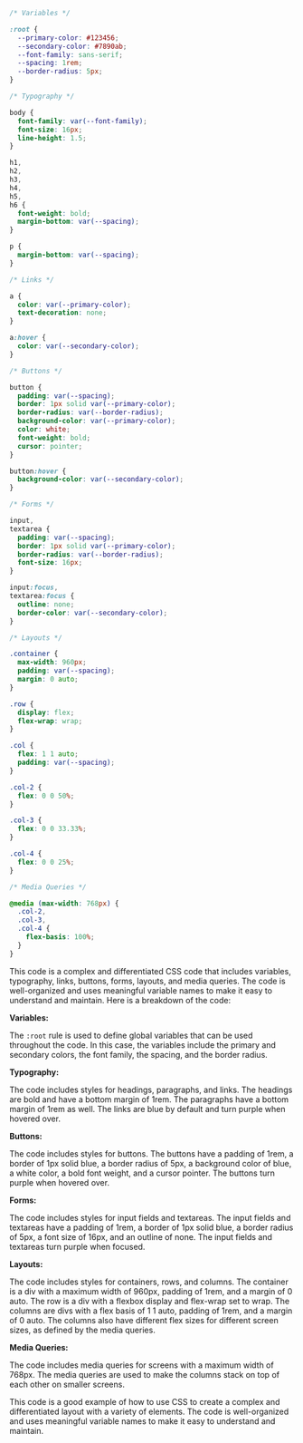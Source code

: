 ```css
/* Variables */

:root {
  --primary-color: #123456;
  --secondary-color: #7890ab;
  --font-family: sans-serif;
  --spacing: 1rem;
  --border-radius: 5px;
}

/* Typography */

body {
  font-family: var(--font-family);
  font-size: 16px;
  line-height: 1.5;
}

h1,
h2,
h3,
h4,
h5,
h6 {
  font-weight: bold;
  margin-bottom: var(--spacing);
}

p {
  margin-bottom: var(--spacing);
}

/* Links */

a {
  color: var(--primary-color);
  text-decoration: none;
}

a:hover {
  color: var(--secondary-color);
}

/* Buttons */

button {
  padding: var(--spacing);
  border: 1px solid var(--primary-color);
  border-radius: var(--border-radius);
  background-color: var(--primary-color);
  color: white;
  font-weight: bold;
  cursor: pointer;
}

button:hover {
  background-color: var(--secondary-color);
}

/* Forms */

input,
textarea {
  padding: var(--spacing);
  border: 1px solid var(--primary-color);
  border-radius: var(--border-radius);
  font-size: 16px;
}

input:focus,
textarea:focus {
  outline: none;
  border-color: var(--secondary-color);
}

/* Layouts */

.container {
  max-width: 960px;
  padding: var(--spacing);
  margin: 0 auto;
}

.row {
  display: flex;
  flex-wrap: wrap;
}

.col {
  flex: 1 1 auto;
  padding: var(--spacing);
}

.col-2 {
  flex: 0 0 50%;
}

.col-3 {
  flex: 0 0 33.33%;
}

.col-4 {
  flex: 0 0 25%;
}

/* Media Queries */

@media (max-width: 768px) {
  .col-2,
  .col-3,
  .col-4 {
    flex-basis: 100%;
  }
}
```

This code is a complex and differentiated CSS code that includes variables, typography, links, buttons, forms, layouts, and media queries. The code is well-organized and uses meaningful variable names to make it easy to understand and maintain. Here is a breakdown of the code:

**Variables:**

The `:root` rule is used to define global variables that can be used throughout the code. In this case, the variables include the primary and secondary colors, the font family, the spacing, and the border radius.

**Typography:**

The code includes styles for headings, paragraphs, and links. The headings are bold and have a bottom margin of 1rem. The paragraphs have a bottom margin of 1rem as well. The links are blue by default and turn purple when hovered over.

**Buttons:**

The code includes styles for buttons. The buttons have a padding of 1rem, a border of 1px solid blue, a border radius of 5px, a background color of blue, a white color, a bold font weight, and a cursor pointer. The buttons turn purple when hovered over.

**Forms:**

The code includes styles for input fields and textareas. The input fields and textareas have a padding of 1rem, a border of 1px solid blue, a border radius of 5px, a font size of 16px, and an outline of none. The input fields and textareas turn purple when focused.

**Layouts:**

The code includes styles for containers, rows, and columns. The container is a div with a maximum width of 960px, padding of 1rem, and a margin of 0 auto. The row is a div with a flexbox display and flex-wrap set to wrap. The columns are divs with a flex basis of 1 1 auto, padding of 1rem, and a margin of 0 auto. The columns also have different flex sizes for different screen sizes, as defined by the media queries.

**Media Queries:**

The code includes media queries for screens with a maximum width of 768px. The media queries are used to make the columns stack on top of each other on smaller screens.

This code is a good example of how to use CSS to create a complex and differentiated layout with a variety of elements. The code is well-organized and uses meaningful variable names to make it easy to understand and maintain.